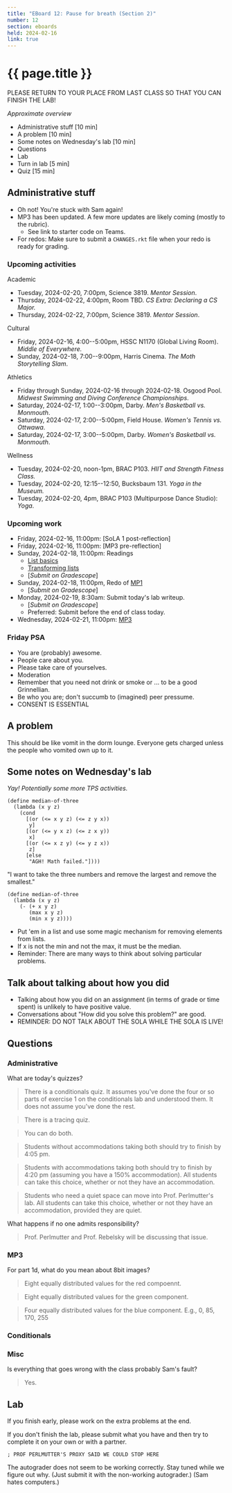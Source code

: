 ```yaml
---
title: "EBoard 12: Pause for breath (Section 2)"
number: 12
section: eboards
held: 2024-02-16
link: true
---
```

# {{ page.title }}

PLEASE RETURN TO YOUR PLACE FROM LAST CLASS SO THAT YOU CAN FINISH
THE LAB!

_Approximate overview_

* Administrative stuff [10 min]
* A problem [10 min]
* Some notes on Wednesday's lab [10 min]
* Questions
* Lab
* Turn in lab [5 min]
* Quiz [15 min]

Administrative stuff
--------------------

* Oh not! You're stuck with Sam again!
* MP3 has been updated. A few more updates are likely coming (mostly 
  to the rubric).
    * See link to starter code on Teams.
* For redos: Make sure to submit a `CHANGES.rkt` file when your redo is
  ready for grading.

### Upcoming activities

Academic

* Tuesday, 2024-02-20, 7:00pm, Science 3819.
  _Mentor Session_.
* Thursday, 2024-02-22, 4:00pm, Room TBD.
  _CS Extra: Declaring a CS Major._
* Thursday, 2024-02-22, 7:00pm, Science 3819.
  _Mentor Session_.

Cultural

* Friday, 2024-02-16, 4:00--5:00pm, HSSC N1170 (Global Living Room).
  _Middle of Everywhere._
* Sunday, 2024-02-18, 7:00--9:00pm, Harris Cinema.
  _The Moth Storytelling Slam_.

Athletics

* Friday through Sunday, 2024-02-16 through 2024-02-18. Osgood Pool.
  _Midwest Swimming and Diving Conference Championships_.
* Saturday, 2024-02-17, 1:00--3:00pm, Darby.
  _Men's Basketball vs. Monmouth_.
* Saturday, 2024-02-17, 2:00--5:00pm, Field House.
  _Women's Tennis vs. Ottwawa_.
* Saturday, 2024-02-17, 3:00--5:00pm, Darby.
  _Women's Basketball vs. Monmouth_.

Wellness

* Tuesday, 2024-02-20, noon-1pm, BRAC P103.
  _HIIT and Strength Fitness Class._
* Tuesday, 2024-02-20, 12:15--12:50, Bucksbaum 131.
  _Yoga in the Museum._
* Tuesday, 2024-02-20, 4pm, BRAC P103 (Multipurpose Dance Studio):
  _Yoga_.

### Upcoming work

* Friday, 2024-02-16, 11:00pm: [SoLA 1 post-reflection]
* Friday, 2024-02-16, 11:00pm: [MP3 pre-reflection]
* Sunday, 2024-02-18, 11:00pm: Readings
    * [List basics](../readings/list-basics)
    * [Transforming lists](../readings/transforming-lists)
    * [_Submit on Gradescope_]
* Sunday, 2024-02-18, 11:00pm, Redo of [MP1](../mps/mp1)
    * [_Submit on Gradescope_]
* Monday, 2024-02-19, 8:30am: Submit today's lab writeup.
    * [_Submit on Gradescope_]
    * Preferred: Submit before the end of class today.
* Wednesday, 2024-02-21, 11:00pm: [MP3](../mps/mp3)

### Friday PSA

* You are (probably) awesome.
* People care about you.
* Please take care of yourselves.
* Moderation
* Remember that you need not drink or smoke or ... to be a good Grinnellian.
* Be who you are; don't succumb to (imagined) peer pressume.
* CONSENT IS ESSENTIAL

A problem 
----------

This should be like vomit in the dorm lounge. Everyone gets charged unless
the people who vomited own up to it.

Some notes on Wednesday's lab
-----------------------------

_Yay! Potentially some more TPS activities._

```
(define median-of-three
  (lambda (x y z)
    (cond 
      [(or (<= x y z) (<= z y x))
       y]
      [(or (<= y x z) (<= z x y))
       x]
      [(or (<= x z y) (<= y z x))
       z]
      [else
       "AGH! Math failed."])))
```

"I want to take the three numbers and remove the largest and remove
the smallest."

```
(define median-of-three
  (lambda (x y z)
    (- (+ x y z)
       (max x y z)
       (min x y z))))
```

* Put 'em in a list and use some magic mechanism for removing elements
  from lists.
* If x is not the min and not the max, it must be the median.
* Reminder: There are many ways to think about solving particular problems.

Talk about talking about how you did
------------------------------------

* Talking about how you did on an assignment (in terms of grade or time
  spent) is unlikely to have positive value.
* Conversations about "How did you solve this problem?" are good.
* REMINDER: DO NOT TALK ABOUT THE SOLA WHILE THE SOLA IS LIVE!

Questions
---------

### Administrative

What are today's quizzes?

> There is a conditionals quiz. It assumes you've done the four or so
  parts of exercise 1 on the conditionals lab and understood them. It
  does not assume you've done the rest.

> There is a tracing quiz.

> You can do both.

> Students without accommodations taking both should try to finish by
  4:05 pm.

> Students with accommodations taking both should try to finish by 4:20 pm
  (assuming you have a 150% accommodation).
  All students can take this choice, whether or not they have an
  accommodation.

> Students who need a quiet space can move into Prof. Perlmutter's lab.
  All students can take this choice, whether or not they have an
  accommodation, provided they are quiet.

What happens if no one admits responsibility?

> Prof. Perlmutter and Prof. Rebelsky will be discussing that issue.

### MP3

For part 1d, what do you mean about 8bit images?

> Eight equally distributed values for the red compoennt.

> Eight equally distributed values for the green component.

> Four equally distributed values for the blue component.  E.g.,
  0, 85, 170, 255

### Conditionals

### Misc

Is everything that goes wrong with the class probably Sam's fault?

> Yes.

Lab
---

If you finish early, please work on the extra problems at the end.

If you don't finish the lab, please submit what you have and then try to
complete it on your own or with a partner.

```
; PROF PERLMUTTER'S PROXY SAID WE COULD STOP HERE
```

The autograder does not seem to be working correctly. Stay tuned while
we figure out why. (Just submit it with the non-working autograder.)
(Sam hates computers.)
